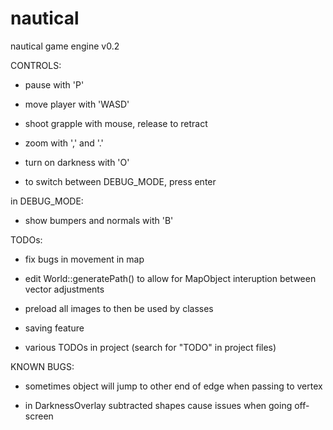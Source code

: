 # nautical
nautical game engine v0.2



CONTROLS:

- pause with 'P'

- move player with 'WASD'

- shoot grapple with mouse, release to retract

- zoom with ',' and '.'

- turn on darkness with 'O'

- to switch between DEBUG_MODE, press enter

in DEBUG_MODE:

- show bumpers and normals with 'B'



TODOs:

- fix bugs in movement in map

- edit World::generatePath() to allow for MapObject interuption between vector adjustments

- preload all images to then be used by classes

- saving feature

- various TODOs in project (search for "TODO" in project files)



KNOWN BUGS:

- sometimes object will jump to other end of edge when passing to vertex

- in DarknessOverlay subtracted shapes cause issues when going off-screen

